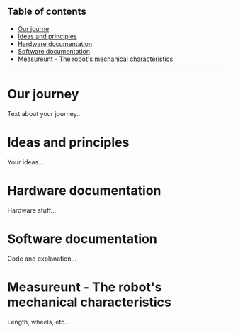 ## Table of contents

- [Our journe](#our-journey)
- [Ideas and principles](#ideas-and-principles)
- [Hardware documentation](#hardware-documentation)
- [Software documentation](#software-documentation)
- [Measureunt - The robot's mechanical characteristics](#measureunt---the-robots-mechanical-characteristics)

---

# Our journey
Text about your journey...

# Ideas and principles
Your ideas...

# Hardware documentation
Hardware stuff...

# Software documentation
Code and explanation...

# Measureunt - The robot's mechanical characteristics
Length, wheels, etc.

